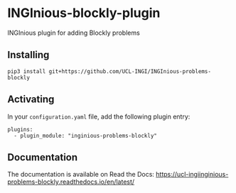 # INGInious-blockly-plugin
INGInious plugin for adding Blockly problems

## Installing

    pip3 install git+https://github.com/UCL-INGI/INGInious-problems-blockly

## Activating

In your ``configuration.yaml`` file, add the following plugin entry:

    plugins:
      - plugin_module: "inginious-problems-blockly"

## Documentation

The documentation is available on Read the Docs: https://ucl-ingiinginious-problems-blockly.readthedocs.io/en/latest/
